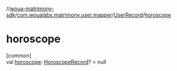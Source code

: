 //[woua-matrimony-sdk](../../../index.md)/[com.woualabs.matrimony.user.mapper](../index.md)/[UserRecord](index.md)/[horoscope](horoscope.md)

# horoscope

[common]\
val [horoscope](horoscope.md): [HoroscopeRecord](../-horoscope-record/index.md)? = null
